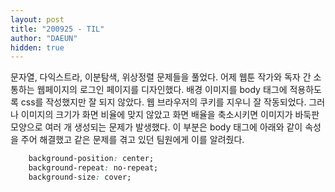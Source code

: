 ```yaml
---
layout: post
title: "200925 - TIL"
author: "DAEUN"
hidden: true
---
```


문자열, 다익스트라, 이분탐색, 위상정렬 문제들을 풀었다. 어제 웹툰 작가와 독자 간 소통하는 웹페이지의 로그인 페이지를 디자인했다. 배경 이미지를 body 태그에 적용하도록 css를 작성했지만 잘 되지 않았다. 웹 브라우저의 쿠키를 지우니 잘 작동되었다. 그러나 이미지의 크기가 화면 비율에 맞지 않았고 화면 배율을 축소시키면 이미지가 바둑판 모양으로 여러 개 생성되는 문제가 발생했다. 이 부분은 body 태그에 아래와 같이 속성을 주어 해결했고 같은 문제를 겪고 있던 팀원에게 이를 알려줬다.

```css
    background-position: center;
    background-repeat: no-repeat;
    background-size: cover;
```